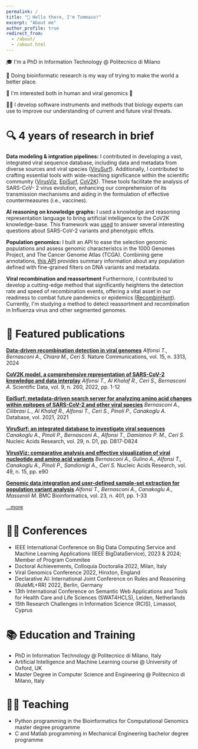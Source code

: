 ```yaml
---
permalink: /
title: "👋 Hello there, I'm Tommaso!"
excerpt: "About me"
author_profile: true
redirect_from: 
  - /about/
  - /about.html
---
```


🎓 I'm a PhD in Information Technology @ Politecnico di Milano

🔬 Doing bioinformatic research is my way of trying to make the world a better place. 

🧬 I'm interested both in human and viral genomics 🦠 

👨‍💻 I develop software instruments and methods that biology experts can use to improve our understanding of current and future viral threats.

# 🔍 4 years of research in brief

**Data modeling & intgration pipelines:** I contributed in developing a vast, integrated viral sequence database, including data and metadata from diverse sources and viral species ([ViruSurf](../files/ViruSurf%20NAR.pdf)). Additionally, I contributed to crafting essential tools with wide-reaching significance within the scientific community ([VirusViz](../files/VirusViz%20NAR.pdf), [EpiSurf](../files/EpiSurf_DATABASE.pdf), [CoV2K](../files/CoV2K_model.pdf)). These tools facilitate the analysis of SARS-CoV- 2 virus evolution, enhancing our comprehension of its transmission mechanisms and aiding in the formulation of effective countermeasures (i.e., vaccines). 

**AI reasoning on knowledge graphs:** I used a knowledge and reasoning representation language to bring artificial intelligence to the CoV2K knowledge-base. This framework was [used](../files/rule_ml.pdf) to answer several interesting questions about SARS-CoV-2 variants and phenotypic effcts. 

**Population genomics:** I built an API to ease the selection genomic populations and assess genomic characteristcs in the 1000 Genomes Project, and The Cancer Genome Atlas (TCGA). Combining gene annotations, [this API](../files/varsum.pdf) provides summary information about any population defined with fine-grained filters on DNA variants and metadata. 

**Viral recombination and reassortment** Furthermore, I contributed to develop a cutting-edge method that significantly heightens the detection rate and speed of recombination events, offering a vital asset in our readiness to combat future pandemics or epidemics ([RecombinHunt](../files/FINAL_RecombinHunt.pdf)). Currently, I'm studying a method to detect reassortment and recombination in Influenza virus and other segmented genomes.

# 📜 Featured publications

**[Data-driven recombination detection in viral genomes](https://doi.org/10.1038/s41467-024-47464-5)** 
*Alfonsi T., Bernasconi A., Chiara M., Ceri S.* 
Nature Communications, vol. 15, n. 3313, 2024 

**[CoV2K model, a comprehensive representation of SARS-CoV-2 knowledge and data interplay](https://doi.org/10.1038/s41597-022-01348-9)** 
*Alfonsi T., Al Khalaf R., Ceri S., Bernasconi A.* 
Scientific Data, vol. 9, n. 260, 2022, pp. 1-12

**[EpiSurf: metadata-driven search server for analyzing amino acid changes within epitopes of SARS-CoV-2 and other viral species](https://doi.org/10.1093/database/baab059)** 
*Bernasconi A., Cilibrasi L., Al Khalaf R., Alfonsi T., Ceri S., Pinoli P., Canakoglu A.* 
Database, vol. 2021, 2021

**[ViruSurf: an integrated database to investigate viral sequences](https://doi.org/10.1093/nar/gkaa846)** 
*Canakoglu A., Pinoli P., Bernasconi A., Alfonsi T., Damianos P. M., Ceri S.* 
Nucleic Acids Research, vol. 29, n. D1, pp. D817-D824

**[VirusViz: comparative analysis and effective visualization of viral nucleotide and amino acid variants](https://doi.org/10.1093/nar/gkaa846)** 
*Bernasconi A., Gulino A., Alfonsi T., Canakoglu A., Pinoli P., Sandionigi A., Ceri S.*
Nucleic Acids Research, vol. 49, n. 15, pp. e90

**[Genomic data integration and user-defined sample-set extraction for population variant analysis](https://doi.org/10.1186/s12859-022-04927-0)** 
*Alfonsi T., Bernasconi A., Canakoglu A., Masseroli M.* 
BMC Bioinformatics, vol. 23, n. 401, pp. 1-33

[...more](https://scholar.google.com/citations?view_op=list_works&hl=it&hl=it&user=v5lhgMMAAAAJ)

# 🙋‍♂️ Conferences 
- IEEE International Conference on Big Data Computing Service and Machine Learning Applications (IEEE BigDataService), 2023 & 2024; Member of Program Commitee
- Doctoral Achievements, Colloquia Doctoralia 2022, Milan, Italy
- Viral Genomics Conference 2022, Hinxton, England
- Declarative AI: International Joint Conference on Rules
and Reasoning (RuleML+RR) 2022, Berlin, Germany
- 13th International Conference on Semantic Web Applications and Tools for Health Care and Life Sciences (SWAT4HCLS), Leiden, Netherlands
- 15th Research Challenges in Information Science (RCIS), Limassol, Cyprus

# 📚 Education and Training

- PhD in Information Technology @ Politecnico di Milano, Italy
- Artificial Intelligence and Machine Learning course @ University of Oxford, UK
- Master Degree in Computer Science and Engineering @ Politecnico di Milano, Italy

# 👨‍🏫 Teaching

- Python programming in the Bioinformatics for Computational Genomics master degree programme
- C and Matlab programming in Mechanical Engineering bachelor degree programme